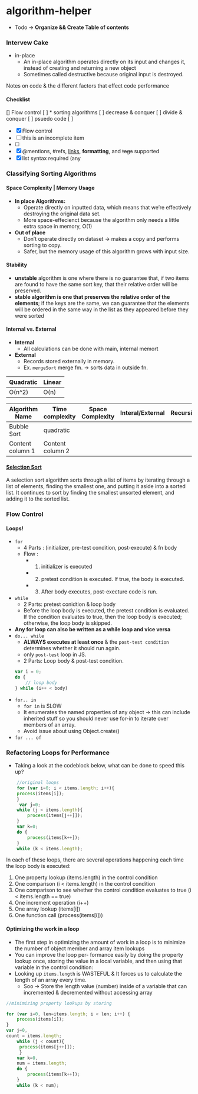 # algorithm-helper
* Todo -> **Organize && Create Table of contents**



### Intervew Cake
* in-place
    * An in-place algorithm operates directly on its input and changes it, instead of creating and returning a new object
    * Sometimes called destructive because original input is destroyed.



Notes on code &amp; the different factors that effect code performance

#### Checklist

[] Flow control
[ ] * sorting algorithms
[ ] decrease & conquer
[ ] divide & conquer
[ ] psuedo code
[ ]

- [x] Flow control
- [ ] this is an incomplete item
- [ ] 
- [x] @mentions, #refs, [links](),
**formatting**, and <del>tags</del>
supported
- [x] list syntax required (any

### Classifying Sorting Algorithms
#### Space Complexity | Memory Usage
   * **In place Algorithms:**
     * Operate directly on inputted data, which means that we’re effectively destroying the original data set.
     * More space-effecienct because the algorithm only needs a little extra space in memory, O(1)
   * **Out of place**
     * Don’t operate directly on dataset -> makes a copy and performs sorting to copy.
     * Safer, but the memory usage of this algorithm grows with input size.
    
#### Stability
   * **unstable** algorithm is one where there is no guarantee that, if two items are found to have the same sort key, that their relative order will be preserved.
   * **stable algorithm is one that preserves the relative order of the elements**; if the keys are the same, we can guarantee that the elements will be ordered in the same way in the list as they appeared before they were sorted
#### Internal vs. External
   * **Internal**
     * All calculations can be done with main, internal memort
   * **External**
      * Records stored externally in memory.
      * Ex. `mergeSort` merge fm. -> sorts data in outside fn. 

   

Quadratic     | Linear           | 
--------------| -----------------|
  O(n^2)      |  O(n)            |





Algorithm Name| Time complexity  |  Space Complexity | Interal/External | Recursive | Comparison Sort ? |
--------------| -----------------|------------------ |------------------|-----------|-------------------| 
Bubble  Sort |     quadratic     |  
Content column 1 | Content column 2




#### [Selection Sort](#selection-sort)
A selection sort algorithm sorts through a list of items by iterating through a list of elements, finding the smallest one, and putting it aside into a sorted list. It continues to sort by finding the smallest unsorted element, and adding it to the sorted list.



### Flow Control
#### Loops!
* `for`
    * 4 Parts : (initializer, pre-test condition, post-execute) & fn body
    * Flow : 
        * 1. initializer is executed
        * 2. pretest condition is executed. If true, the body is executed.
        * 3. After body executes, post-execture code is run.
* `while`
    * 2 Parts: pretest conidtion & loop body
    * Before the loop body is executed, the pretest condition is evaluated. If the condition evaluates to true, then the loop body is executed; otherwise, the loop body is skipped. 
* **Any for loop can also be written as a while loop and vice versa**
* `do... while`
    * **ALWAYS executes at least once** & the `post-test condition` determines whether it should run again.
    * only `post-test` loop in JS.
    * 2 Parts: Loop body & post-test condition.
    ```javascript
    var i = 0;
    do {
        // loop body
    } while (i++ < body)
    ```
* `for.. in`
    * `for in` is SLOW
    * It enumerates the named properties of any object -> this can include inherited stuff so you should never use for-in to iterate over members of an array.
    * Avoid issue about using Object.create() 
* `for ... of`


### Refactoring Loops for Performance  
* Taking a look at the codeblock below, what can be done to speed this up?

```javascript
    //original loops
    for (var i=0; i < items.length; i++){
    process(items[i]);
    }
     var j=0;
    while (j < items.length){
        process(items[j++]]); 
    }
    var k=0;
    do { 
        process(items[k++]);
    } 
    while (k < items.length);

```
In each of these loops, there are several operations happening each time the loop body is executed:
1. One property lookup (items.length) in the control condition
2. One comparison (i < items.length) in the control condition
3. One comparison to see whether the control condition evaluates to true (i < items.length == true)
4. One increment operation (i++)
5. One array lookup (items[i])
6. One function call (process(items[i]))

#### Optimizing the work in a loop
* The first step in optimizing the amount of work in a loop is to minimize the number of object member and array item lookups
* You can improve the loop per- formance easily by doing the property lookup once, storing the value in a local variable, and then using that variable in the control condition:
* Looking up `items.length` is WASTEFUL & It forces us to calculate the length of an array every time.
    * Soo -> Store the length value (number) inside of a variable that can incremented & decremented without accessing array

```javascript
//minimizing property lookups by storing

for (var i=0, len=items.length; i < len; i++) {
    process(items[i]); 
}
var j=0,
count = items.length;
    while (j < count){
     process(items[j++]]); 
     }
    var k=0,
    num = items.length;
    do { 
        process(items[k++]);
    } 
    while (k < num);
```


